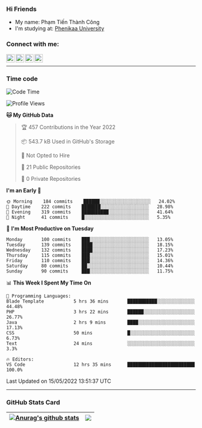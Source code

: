 ### Hi Friends

- My name: Phạm Tiến Thành Công
- I'm studying at: [Phenikaa University]


### Connect with me:
[<img align="left" alt="PhamTienThanhCong | Facebook" width="22px" src="https://upload.wikimedia.org/wikipedia/commons/thumb/1/16/Facebook-icon-1.png/640px-Facebook-icon-1.png" />][facebook]
[<img align="left" alt="PhamTienThanhCong | Zalo" width="22px" src="https://www.anphatpc.com.vn/template/anphat_2020v2/images/icon-zalo.jpg" />][zalo]
[<img align="left" alt="PhamTienThanhCong | LinkedIn" width="22px" src="https://cdn3.iconfinder.com/data/icons/inficons/512/linkedin.png" />][linkedin]
[<img align="left" alt="PhamTienThanhCong | tiktok" width="22px" src="https://cdn.worldvectorlogo.com/logos/tiktok-logo.svg" />][tiktok]

<br />

---

### Time code

<!--START_SECTION:waka-->
![Code Time](http://img.shields.io/badge/Code%20Time-324%20hrs%2041%20mins-blue)

![Profile Views](http://img.shields.io/badge/Profile%20Views-53-blue)

**🐱 My GitHub Data** 

> 🏆 457 Contributions in the Year 2022
 > 
> 📦 543.7 kB Used in GitHub's Storage 
 > 
> 🚫 Not Opted to Hire
 > 
> 📜 21 Public Repositories 
 > 
> 🔑 0 Private Repositories  
 > 
**I'm an Early 🐤** 

```text
🌞 Morning    184 commits    ██████░░░░░░░░░░░░░░░░░░░   24.02% 
🌆 Daytime    222 commits    ███████░░░░░░░░░░░░░░░░░░   28.98% 
🌃 Evening    319 commits    ██████████░░░░░░░░░░░░░░░   41.64% 
🌙 Night      41 commits     █░░░░░░░░░░░░░░░░░░░░░░░░   5.35%

```
📅 **I'm Most Productive on Tuesday** 

```text
Monday       100 commits    ███░░░░░░░░░░░░░░░░░░░░░░   13.05% 
Tuesday      139 commits    ████░░░░░░░░░░░░░░░░░░░░░   18.15% 
Wednesday    132 commits    ████░░░░░░░░░░░░░░░░░░░░░   17.23% 
Thursday     115 commits    ███░░░░░░░░░░░░░░░░░░░░░░   15.01% 
Friday       110 commits    ███░░░░░░░░░░░░░░░░░░░░░░   14.36% 
Saturday     80 commits     ██░░░░░░░░░░░░░░░░░░░░░░░   10.44% 
Sunday       90 commits     ███░░░░░░░░░░░░░░░░░░░░░░   11.75%

```


📊 **This Week I Spent My Time On** 

```text
💬 Programming Languages: 
Blade Template           5 hrs 36 mins       ███████████░░░░░░░░░░░░░░   44.48% 
PHP                      3 hrs 22 mins       ██████░░░░░░░░░░░░░░░░░░░   26.77% 
Java                     2 hrs 9 mins        ████░░░░░░░░░░░░░░░░░░░░░   17.13% 
CSS                      50 mins             █░░░░░░░░░░░░░░░░░░░░░░░░   6.73% 
Text                     24 mins             ░░░░░░░░░░░░░░░░░░░░░░░░░   3.3%

🔥 Editors: 
VS Code                  12 hrs 35 mins      █████████████████████████   100.0%

```


 Last Updated on 15/05/2022 13:51:37 UTC
<!--END_SECTION:waka-->

---

### GitHub Stats Card

| <a href="https://github.com/phamtienthanhcong"><img align="center" src="https://github-readme-stats.vercel.app/api?username=PhamTienThanhCong&show_icons=true&include_all_commits=true&theme=buefy&hide_border=true&theme=ocean_dark" alt="Anurag's github stats" /></a> | <a href="https://github.com/phamtienthanhcong"><img align="center" src="https://github-readme-stats.vercel.app/api/top-langs/?username=PhamTienThanhCong&layout=compact&theme=buefy&hide_border=true&theme=ocean_dark" /></a> |
| ------------- | ------------- |

[Phenikaa University]: https://phenikaa-uni.edu.vn/vi
[facebook]: https://www.facebook.com/phamtienthanhcong
[linkedin]: https://linkedin.com/in/phamtienthanhcong
[zalo]: https://zalo.me/0396396332
[tiktok]: https://www.tiktok.com/@phamtienthanhcong
[web]: https://github.com/PhamTienThanhCong/web_dev
[min project]: https://github.com/PhamTienThanhCong/Project-Of-Web
[c and cpp]: https://github.com/PhamTienThanhCong/Code_C_and_Cpro
[python]: https://github.com/PhamTienThanhCong/Python_beginer
